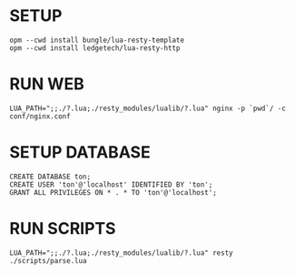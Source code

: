 # SETUP

```
opm --cwd install bungle/lua-resty-template
opm --cwd install ledgetech/lua-resty-http
```

# RUN WEB

```
LUA_PATH=";;./?.lua;./resty_modules/lualib/?.lua" nginx -p `pwd`/ -c conf/nginx.conf
```

# SETUP DATABASE

```
CREATE DATABASE ton;
CREATE USER 'ton'@'localhost' IDENTIFIED BY 'ton';
GRANT ALL PRIVILEGES ON * . * TO 'ton'@'localhost';
```

# RUN SCRIPTS

```
LUA_PATH=";;./?.lua;./resty_modules/lualib/?.lua" resty ./scripts/parse.lua
```